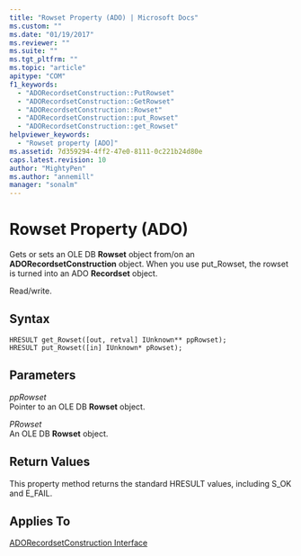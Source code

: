 ```yaml
---
title: "Rowset Property (ADO) | Microsoft Docs"
ms.custom: ""
ms.date: "01/19/2017"
ms.reviewer: ""
ms.suite: ""
ms.tgt_pltfrm: ""
ms.topic: "article"
apitype: "COM"
f1_keywords: 
  - "ADORecordsetConstruction::PutRowset"
  - "ADORecordsetConstruction::GetRowset"
  - "ADORecordsetConstruction::Rowset"
  - "ADORecordsetConstruction::put_Rowset"
  - "ADORecordsetConstruction::get_Rowset"
helpviewer_keywords: 
  - "Rowset property [ADO]"
ms.assetid: 7d359294-4ff2-47e0-8111-0c221b24d80e
caps.latest.revision: 10
author: "MightyPen"
ms.author: "annemill"
manager: "sonalm"
---
```

# Rowset Property (ADO)
Gets or sets an OLE DB **Rowset** object from/on an **ADORecordsetConstruction** object. When you use put_Rowset, the rowset is turned into an ADO **Recordset** object.  
  
 Read/write.  
  
## Syntax  
  
```  
HRESULT get_Rowset([out, retval] IUnknown** ppRowset);  
HRESULT put_Rowset([in] IUnknown* pRowset);  
```  
  
## Parameters  
 *ppRowset*  
 Pointer to an OLE DB **Rowset** object.  
  
 *PRowset*  
 An OLE DB **Rowset** object.  
  
## Return Values  
 This property method returns the standard HRESULT values, including S_OK and E_FAIL.  
  
## Applies To  
 [ADORecordsetConstruction Interface](../../../ado/reference/ado-api/adorecordsetconstruction-interface.md)